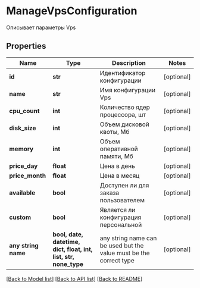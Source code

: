 # ManageVpsConfiguration

Описывает параметры Vps

## Properties
Name | Type | Description | Notes
------------ | ------------- | ------------- | -------------
**id** | **str** | Идентификатор конфигурации | [optional] 
**name** | **str** | Имя конфигурации Vps | [optional] 
**cpu_count** | **int** | Количество ядер процессора, шт | [optional] 
**disk_size** | **int** | Объем дисковой квоты, Мб | [optional] 
**memory** | **int** | Объем оперативной памяти, Мб | [optional] 
**price_day** | **float** | Цена в день | [optional] 
**price_month** | **float** | Цена в месяц | [optional] 
**available** | **bool** | Доступен ли для заказа пользователем | [optional] 
**custom** | **bool** | Является ли конфигурация персональной | [optional] 
**any string name** | **bool, date, datetime, dict, float, int, list, str, none_type** | any string name can be used but the value must be the correct type | [optional]

[[Back to Model list]](../README.md#documentation-for-models) [[Back to API list]](../README.md#documentation-for-api-endpoints) [[Back to README]](../README.md)


